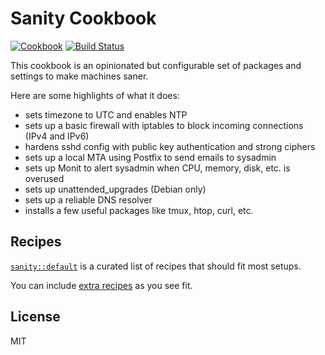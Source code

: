 # Sanity Cookbook

[![Cookbook](https://img.shields.io/cookbook/v/sanity.svg)](https://supermarket.getchef.com/cookbooks/sanity)
[![Build Status](https://travis-ci.org/infertux/chef-sanity.svg?branch=master)](https://travis-ci.org/infertux/chef-sanity)

This cookbook is an opinionated but configurable set of packages and settings to make machines saner.

Here are some highlights of what it does:

- sets timezone to UTC and enables NTP
- sets up a basic firewall with iptables to block incoming connections (IPv4 and IPv6)
- hardens sshd config with public key authentication and strong ciphers
- sets up a local MTA using Postfix to send emails to sysadmin
- sets up Monit to alert sysadmin when CPU, memory, disk, etc. is overused
- sets up unattended_upgrades (Debian only)
- sets up a reliable DNS resolver
- installs a few useful packages like tmux, htop, curl, etc.

## Recipes

[`sanity::default`](https://github.com/infertux/chef-sanity/tree/master/recipes/default.rb) is a curated list of recipes that should fit most setups.

You can include [extra recipes](https://github.com/infertux/chef-sanity/tree/master/recipes) as you see fit.

## License

MIT

